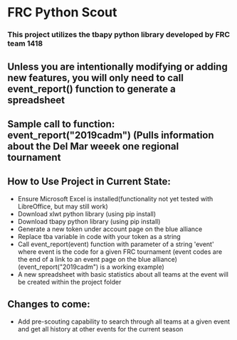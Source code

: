 # FRC Python Scout
<h3>This project utilizes the tbapy python library developed by FRC team 1418</h3>
<h2>Unless you are intentionally modifying or adding new features, you will only need to call event_report() function to generate a spreadsheet</h2>
<h2>Sample call to function:  event_report("2019cadm")  (Pulls information about the Del Mar weeek one regional tournament</h2>
<h2>How to Use Project in Current State:</h2>
<ul>
  <li>Ensure Microsoft Excel is installed(functionality not yet tested with LibreOffice, but may still work)</li>
  <li>Download xlwt python library (using pip install)</li>
  <li>Download tbapy python library (using pip install)</li>
  <li>Generate a new token under account page on the blue alliance</li>
  <li>Replace tba variable in code with your token as a string</li>
  <li>Call event_report(event) function with parameter of a string 'event' where event is the code for a given FRC tournament (event codes are the end of a link to an event page on the blue alliance)(event_report("2019cadm") is a working example)</li>
  <li>A new spreadsheet with basic statistics about all teams at the event will be created within the project folder</li>
</ul>
<h2>Changes to come:</h2>
<ul>
    <li>Add pre-scouting capability to search through all teams at a given event and get all history at other events for the current season</li>
</ul>
